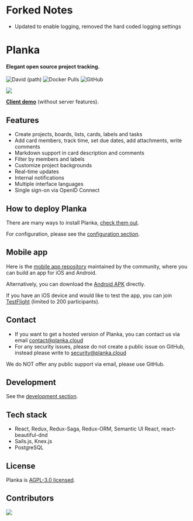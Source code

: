 # Forked Notes
- Updated to enable logging, removed the hard coded logging settings

# Planka
#### Elegant open source project tracking.

![David (path)](https://img.shields.io/github/package-json/v/plankanban/planka) ![Docker Pulls](https://img.shields.io/badge/docker_pulls-5M%2B-%23066da5) ![GitHub](https://img.shields.io/github/license/plankanban/planka)

![](https://raw.githubusercontent.com/plankanban/planka/master/demo.gif)

[**Client demo**](https://plankanban.github.io/planka) (without server features).

## Features

- Create projects, boards, lists, cards, labels and tasks
- Add card members, track time, set due dates, add attachments, write comments
- Markdown support in card description and comments
- Filter by members and labels
- Customize project backgrounds
- Real-time updates
- Internal notifications
- Multiple interface languages
- Single sign-on via OpenID Connect

## How to deploy Planka

There are many ways to install Planka, [check them out](https://docs.planka.cloud/docs/intro).

For configuration, please see the [configuration section](https://docs.planka.cloud/docs/category/configuration).

## Mobile app

Here is the [mobile app repository](https://github.com/LouisHDev/planka_app) maintained by the community, where you can build an app for iOS and Android.

Alternatively, you can download the [Android APK](https://github.com/LouisHDev/planka_app/releases/latest/download/app-release.apk) directly.

If you have an iOS device and would like to test the app, you can join [TestFlight](https://testflight.apple.com/join/Uwn41eY4) (limited to 200 participants).

## Contact

- If you want to get a hosted version of Planka, you can contact us via email contact@planka.cloud
- For any security issues, please do not create a public issue on GitHub, instead please write to security@planka.cloud

We do NOT offer any public support via email, please use GitHub.

## Development

See the [development section](https://docs.planka.cloud/docs/Development).

## Tech stack

- React, Redux, Redux-Saga, Redux-ORM, Semantic UI React, react-beautiful-dnd
- Sails.js, Knex.js
- PostgreSQL

## License

Planka is [AGPL-3.0 licensed](https://github.com/plankanban/planka/blob/master/LICENSE).

## Contributors

[![](https://contrib.rocks/image?repo=plankanban/planka)](https://github.com/plankanban/planka/graphs/contributors)
